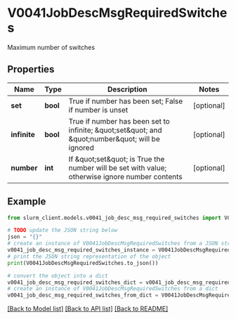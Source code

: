 # V0041JobDescMsgRequiredSwitches

Maximum number of switches

## Properties

Name | Type | Description | Notes
------------ | ------------- | ------------- | -------------
**set** | **bool** | True if number has been set; False if number is unset | [optional] 
**infinite** | **bool** | True if number has been set to infinite; \&quot;set\&quot; and \&quot;number\&quot; will be ignored | [optional] 
**number** | **int** | If \&quot;set\&quot; is True the number will be set with value; otherwise ignore number contents | [optional] 

## Example

```python
from slurm_client.models.v0041_job_desc_msg_required_switches import V0041JobDescMsgRequiredSwitches

# TODO update the JSON string below
json = "{}"
# create an instance of V0041JobDescMsgRequiredSwitches from a JSON string
v0041_job_desc_msg_required_switches_instance = V0041JobDescMsgRequiredSwitches.from_json(json)
# print the JSON string representation of the object
print(V0041JobDescMsgRequiredSwitches.to_json())

# convert the object into a dict
v0041_job_desc_msg_required_switches_dict = v0041_job_desc_msg_required_switches_instance.to_dict()
# create an instance of V0041JobDescMsgRequiredSwitches from a dict
v0041_job_desc_msg_required_switches_from_dict = V0041JobDescMsgRequiredSwitches.from_dict(v0041_job_desc_msg_required_switches_dict)
```
[[Back to Model list]](../README.md#documentation-for-models) [[Back to API list]](../README.md#documentation-for-api-endpoints) [[Back to README]](../README.md)


